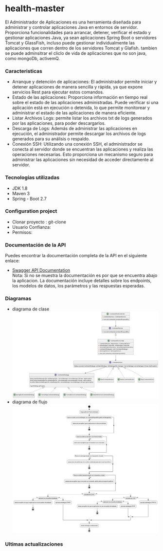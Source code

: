 # health-master
El Administrador de Aplicaciones es una herramienta diseñada para administrar y controlar aplicaciones Java en entornos de servidor. Proporciona funcionalidades para arrancar, detener, verificar el estado y gestionar aplicaciones Java, ya sean aplicaciones Spring Boot o servidores Tomcat y GlassFish, 
incluso puede gestionar individualmente las aplicaciones que corren dentro de los servidores Tomcat y Glafish.
tambien se puede adminsitrar el cliclo de vida de aplicaciones que no son java, como mongoDb, activemQ.

### Caracteristicas
- Arranque y detención de aplicaciones: El administrador permite iniciar y detener aplicaciones de manera sencilla y rápida, ya que expone servicios Rest para ejecutar estos comandos.
- Estado de las aplicaciones: Proporciona información en tiempo real sobre el estado de las aplicaciones administradas. Puede verificar si una aplicación está en ejecución o detenida, lo que permite monitorear y administrar el estado de las aplicaciones de manera eficiente.
- Listar Archivos Logs: permite listar los archivos txt de logs generados por las aplicaciones, para poder descargarlos.
- Descarga de Logs: Además de administrar las aplicaciones en ejecución, el administrador permite descargar los archivos de logs  generados para su análisis o respaldo.
- Conexión SSH: Utilizando una conexión SSH, el administrador se conecta al servidor donde se encuentran las aplicaciones y realiza las operaciones necesarias. Esto proporciona un mecanismo seguro para administrar las aplicaciones sin necesidad de acceder directamente al servidor.

### Tecnologías utilizadas
* JDK 1.8
* Maven 3
* Spring - Boot 2.7


### Configuration project
- Clonar proyecto : git-clone
- Usuario Confianza: 
- Permisos: 

### Documentación de la API

Puedes encontrar la documentación completa de la API en el siguiente enlace:

- [Swagger API Documentation](http://localhost:8080/swagger-ui/index.html)  
Nota: Si no se muestra la documentación es por que se encuentra abajo la aplicacion.
La documentación incluye detalles sobre los endpoints, los modelos de datos, los parámetros y las respuestas esperadas.
### Diagramas
- diagrama de clase
![diagramClasss.png](diagramas%2FdiagramClasss.png)
- diagrama de flujo
![diagramFlujo.png](diagramas%2FdiagramFlujo.png)
### Ultimas actualizaciones